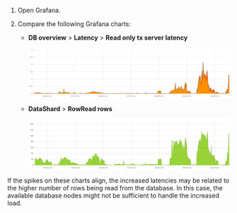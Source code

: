1. Open Grafana.

1. Compare the following Grafana charts:

    - **DB overview** > **Latency** > **Read only tx server latency**

        ![](../_assets/cpu-read-only-tx-latency.png)

    - **DataShard** > **RowRead rows**

        ![](../_assets/cpu-row-read-rows.png)

If the spikes on these charts align, the increased latencies may be related to the higher number of rows being read from the database. In this case, the available database nodes might not be sufficient to handle the increased load.